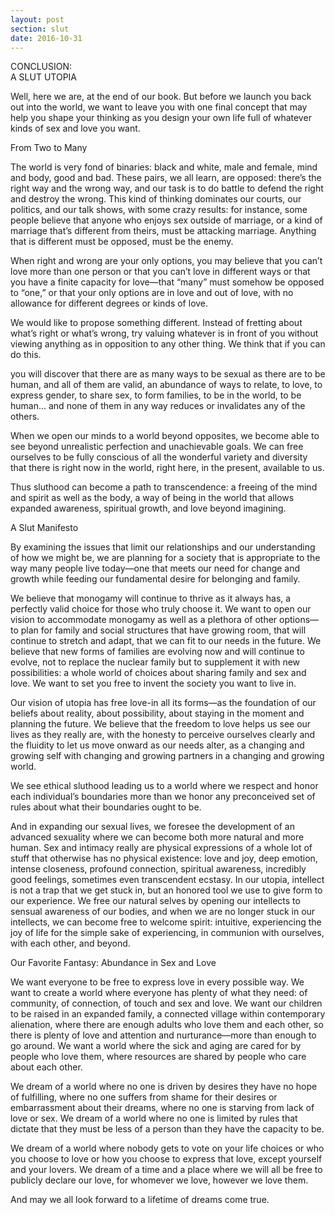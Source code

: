 ```yaml
---
layout: post
section: slut
date: 2016-10-31
---
```

CONCLUSION:  
A SLUT UTOPIA


Well, here we are, at the end of our book. But before we launch you back out into
the world, we want to leave you with one final concept that may help you shape
your thinking as you design your own life full of whatever kinds of sex and love
you want.


From Two to Many

The world is very fond of binaries: black and white, male and female, mind and
body, good and bad. These pairs, we all learn, are opposed: there’s the right way
and the wrong way, and our task is to do battle to defend the right and destroy the
wrong. This kind of thinking dominates our courts, our politics, and our talk
shows, with some crazy results: for instance, some people believe that anyone who
enjoys sex outside of marriage, or a kind of marriage that’s different from theirs,
must be attacking marriage. Anything that is different must be opposed, must
be the enemy.

When right and wrong are your only options, you may believe that you can’t
love more than one person or that you can’t love in different ways or that you
have a finite capacity for love—that “many” must somehow be opposed to “one,”
or that your only options are in love and out of love, with no allowance for
different degrees or kinds of love.

We would like to propose something different. Instead of fretting about what’s
right or what’s wrong, try valuing whatever is in front of you without viewing
anything as in opposition to any other thing. We think that if you can do this.




you will discover that there are as many ways to be sexual as there are to be human,
and all of them are valid, an abundance of ways to relate, to love, to express gender,
to share sex, to form families, to be in the world, to be human... and none of them
in any way reduces or invalidates any of the others.

When we open our minds to a world beyond opposites, we become able to see
beyond unrealistic perfection and unachievable goals. We can free ourselves to be
fully conscious of all the wonderful variety and diversity that there is right now in
the world, right here, in the present, available to us.

Thus sluthood can become a path to transcendence: a freeing of the mind and
spirit as well as the body, a way of being in the world that allows expanded
awareness, spiritual growth, and love beyond imagining.




A Slut Manifesto

By examining the issues that limit our relationships and our understanding of
how we might be, we are planning for a society that is appropriate to the way many
people live today—one that meets our need for change and growth while feeding
our fundamental desire for belonging and family.

We believe that monogamy will continue to thrive as it always has, a perfectly
valid choice for those who truly choose it. We want to open our vision to
accommodate monogamy as well as a plethora of other options—to plan for family
and social structures that have growing room, that will continue to stretch and
adapt, that we can fit to our needs in the future. We believe that new forms of
families are evolving now and will continue to evolve, not to replace the nuclear
family but to supplement it with new possibilities: a whole world of choices about
sharing family and sex and love. We want to set you free to invent the society you
want to live in.

Our vision of utopia has free love-in all its forms—as the foundation of our
beliefs about reality, about possibility, about staying in the moment and planning
the future. We believe that the freedom to love helps us see our lives as they really
are, with the honesty to perceive ourselves clearly and the fluidity to let us move
onward as our needs alter, as a changing and growing self with changing and
growing partners in a changing and growing world.


We see ethical sluthood leading us to a world where we respect and honor each
individual’s boundaries more than we honor any preconceived set of rules about
what their boundaries ought to be.

And in expanding our sexual lives, we foresee the development of an advanced
sexuality where we can become both more natural and more human. Sex and
intimacy really are physical expressions of a whole lot of stuff that otherwise has
no physical existence: love and joy, deep emotion, intense closeness, profound
connection, spiritual awareness, incredibly good feelings, sometimes even
transcendent ecstasy. In our utopia, intellect is not a trap that we get stuck in, but
an honored tool we use to give form to our experience. We free our natural selves
by opening our intellects to sensual awareness of our bodies, and when we are no
longer stuck in our intellects, we can become free to welcome spirit: intuitive,
experiencing the joy of life for the simple sake of experiencing, in communion
with ourselves, with each other, and beyond.


Our Favorite Fantasy: Abundance in Sex and Love

We want everyone to be free to express love in every possible way. We want to
create a world where everyone has plenty of what they need: of community, of
connection, of touch and sex and love. We want our children to be raised in an
expanded family, a connected village within contemporary alienation, where there
are enough adults who love them and each other, so there is plenty of love and
attention and nurturance—more than enough to go around. We want a world
where the sick and aging are cared for by people who love them, where resources
are shared by people who care about each other.

We dream of a world where no one is driven by desires they have no hope of
fulfilling, where no one suffers from shame for their desires or embarrassment
about their dreams, where no one is starving from lack of love or sex. We dream of
a world where no one is limited by rules that dictate that they must be less of a
person than they have the capacity to be.

We dream of a world where nobody gets to vote on your life choices or who you
choose to love or how you choose to express that love, except yourself and your
lovers. We dream of a time and a place where we will all be free to publicly declare
our love, for whomever we love, however we love them.

And may we all look forward to a lifetime of dreams come true.
